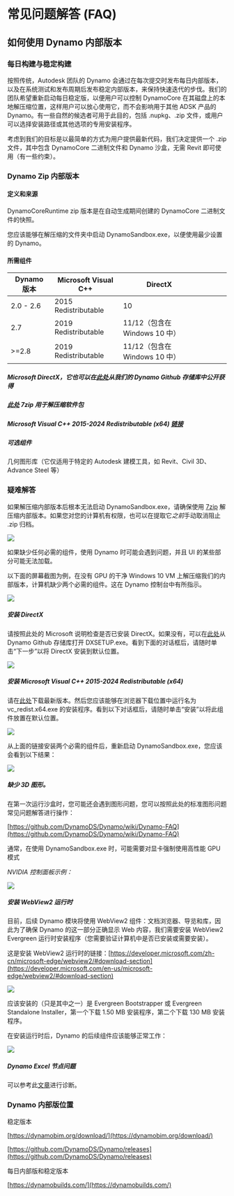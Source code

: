 # 常见问题解答 (FAQ)

## 如何使用 Dynamo 内部版本

### 每日构建与稳定构建
按照传统，Autodesk 团队的 Dynamo 会通过在每次提交时发布每日内部版本，以及在系统测试和发布周期后发布稳定内部版本，来保持快速迭代的步伐。我们的团队希望重新启动每日稳定版，以便用户可以控制 DynamoCore 在其磁盘上的本地解压缩位置，这样用户可以放心使用它，而不会影响用于其他 ADSK 产品的 Dynamo。有一些自然的候选者可用于此目的，包括 .nupkg、.zip 文件，或用户可以选择安装路径或其他选项的专用安装程序。 

考虑到我们的目标是以最简单的方式为用户提供最新代码，我们决定提供一个 .zip 文件，其中包含 DynamoCore 二进制文件和 Dynamo 沙盒，无需 Revit 即可使用（有一些约束）。

### Dynamo Zip 内部版本
#### 定义和来源
DynamoCoreRuntime zip 版本是在自动生成期间创建的 DynamoCore 二进制文件的快照。 

您应该能够在解压缩的文件夹中启动 DynamoSandbox.exe，以便使用最少设置的 Dynamo。


#### 所需组件

| Dynamo 版本  |Microsoft Visual C++  | DirectX  |   |   |   |   |
|---|---|---|---|---|---|---|
|  2.0 - 2.6 |  2015 Redistributable  | 10  |   |   |   |   |
| 2.7  | 2019 Redistributable  | 11/12（包含在 Windows 10 中）  |   |   |   |   |
| >=2.8  | 2019 Redistributable  | 11/12（包含在 Windows 10 中）  |   |   |   |   |
##### Microsoft DirectX，它也可以在[此处](https://github.com/DynamoDS/Dynamo/tree/master/tools/install/Extra/DirectX)从我们的 Dynamo Github 存储库中公开获得

##### [此处](https://www.7-zip.org/download.html) 7zip 用于解压缩软件包


##### Microsoft Visual C++ 2015-2024 Redistributable (x64) [链接](https://aka.ms/vs/17/release/vc_redist.x64.exe)

##### 可选组件
几何图形库（它仅适用于特定的 Autodesk 建模工具，如 Revit、Civil 3D、Advance Steel 等）

### 疑难解答
如果解压缩内部版本后根本无法启动 DynamoSandbox.exe，请确保使用 [7zip](https://www.7-zip.org/download.html) 解压缩内部版本。如果您对您的计算机有权限，也可以在提取它*之前*手动取消阻止 .zip 归档。

![](images/a-7/dynamo-builds-1.png)


如果缺少任何必需的组件，使用 Dynamo 时可能会遇到问题，并且 UI 的某些部分可能无法加载。

以下面的屏幕截图为例，在没有 GPU 的干净 Windows 10 VM 上解压缩我们的内部版本，计算机缺少两个必需的组件。这在 Dynamo 控制台中有所指示。

![](images/a-7/dynamo-builds-2.png)

##### 安装 DirectX
请按照此处的 Microsoft 说明检查是否已安装 DirectX。如果没有，可以在[此处](https://github.com/DynamoDS/Dynamo/tree/master/tools/install/Extra/DirectX)从 Dynamo Github 存储库打开 DXSETUP.exe。看到下面的对话框后，请随时单击“下一步”以将 DirectX 安装到默认位置。

![](images/a-7/dynamo-builds-3.png)

##### 安装 Microsoft Visual C++ 2015-2024 Redistributable (x64)
请在[此处](https://aka.ms/vs/17/release/vc_redist.x64.exe)下载最新版本。然后您应该能够在浏览器下载位置中运行名为 vc_redist.x64.exe 的安装程序。看到以下对话框后，请随时单击“安装”以将此组件放置在默认位置。

![](images/a-7/dynamo-builds-4.png)


从上面的链接安装两个必需的组件后，重新启动 DynamoSandbox.exe，您应该会看到以下结果：

![](images/a-7/dynamo-builds-5.png)

##### 缺少 3D 图形。 

在第一次运行沙盒时，您可能还会遇到图形问题，您可以按照此处的标准图形问题常见问题解答进行操作：

[https://github.com/DynamoDS/Dynamo/wiki/Dynamo-FAQ](https://github.com/DynamoDS/Dynamo/wiki/Dynamo-FAQ)

通常，在使用 DynamoSandbox.exe 时，可能需要对显卡强制使用高性能 GPU 模式

_NVIDIA 控制面板示例：_

![](images/a-7/dynamo-builds-6.png)

##### 安装 WebView2 运行时
目前，后续 Dynamo 模块将使用 WebView2 组件：文档浏览器、导览和库，因此为了确保 Dynamo 的这一部分正确显示 Web 内容，我们需要安装 WebView2 Evergreen 运行时安装程序（您需要验证计算机中是否已安装或需要安装）。

这是安装 WebView2 运行时的链接：[https://developer.microsoft.com/zh-cn/microsoft-edge/webview2/#download-section](https://developer.microsoft.com/en-us/microsoft-edge/webview2/#download-section)

![](images/a-7/dynamo-builds-7.png)

应该安装的（只是其中之一）是 Evergreen Bootstrapper 或 Evergreen Standalone Installer，第一个下载 1.50 MB 安装程序，第二个下载 130 MB 安装程序。

在安装运行时后，Dynamo 的后续组件应该能够正常工作：

![](images/a-7/dynamo-builds-8.png)


##### Dynamo Excel 节点问题
可以参考此[文章](https://www.autodesk.com.cn/support/technical/article/caas/sfdcarticles/sfdcarticles/CHS/Warning-Data-ImportExcel-operation-failed-Could-not-load-file-or-assembly-Microsoft-Office-Interop-Excel-when-running-the-Dynamo-script-in-Revit.html)进行诊断。

### Dynamo 内部版位置
稳定版本

[https://dynamobim.org/download/](https://dynamobim.org/download/)

[https://github.com/DynamoDS/Dynamo/releases](https://github.com/DynamoDS/Dynamo/releases)

每日内部版和稳定版本

[https://dynamobuilds.com/](https://dynamobuilds.com/)

